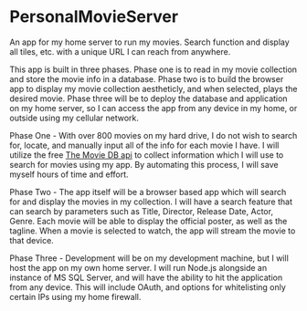 # PersonalMovieServer
An app for my home server to run my movies.  Search function and display all tiles, etc. with a unique URL I can reach from anywhere.

This app is built in three phases. Phase one is to read in my movie collection and store the movie info in a database. Phase two is to build the browser app to display my movie collection aestheticly, and when selected, plays the desired movie.  Phase three will be to deploy the database and application on my home server, so I can access the app from any device in my home, or outside using my cellular network.

Phase One - 
With over 800 movies on my hard drive, I do not wish to search for, locate, and manually input all of the info for each movie I have.  I will utilize the free [The Movie DB api](https://www.themoviedb.org) to collect information which I will use to search for movies using my app. By automating this process, I will save myself hours of time and effort.

Phase Two - 
The app itself will be a browser based app which will search for and display the movies in my collection.  I will have a search feature that can search by parameters such as Title, Director, Release Date, Actor, Genre.  Each movie will be able to display the official poster, as well as the tagline. When a movie is selected to watch, the app will stream the movie to that device.

Phase Three - 
Development will be on my development machine, but I will host the app on my own home server.  I will run Node.js alongside an instance of MS SQL Server, and will have the ability to hit the application from any device. This will include OAuth, and options for whitelisting only certain IPs using my home firewall.
